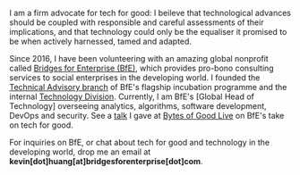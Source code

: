 I am a firm advocate for tech for good: I beileve that technological advances should be coupled with responsible and careful assessments of their implications, and that technology could only be the equaliser it promised to be when actively harnessed, tamed and adapted.

Since 2016, I have been volunteering with an amazing global nonprofit called [Bridges for Enterprise (BfE)](https://www.bridgesforenterprise.com/), which provides pro-bono consulting services to social enterprises in the developing world. I founded the [Technical Advisory branch](https://www.bridgesforenterprise.com/) of BfE's flagship incubation programme and the internal [Technology Division](https://tech.bridgesforenterprise.com/). Currently, I am BfE's [Global Head of Technology] overseeing analytics, algorithms, software development, DevOps and security. See a [talk](https://www.youtube.com/watch?v=0SrgImNwIw0) I gave at [Bytes of Good Live](https://bytesofgood.org/) on BfE's take on tech for good.

For inquiries on BfE, or chat about tech for good and technology in the developing world, drop me an email at **kevin[dot]huang[at]bridgesforenterprise[dot]com**.
